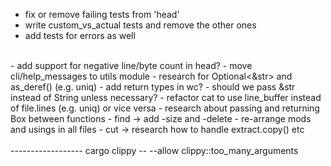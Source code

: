 - fix or remove failing tests from 'head'
- write custom_vs_actual tests and remove the other ones
- add tests for errors as well
<br>
- add support for negative line/byte count in head?
- move cli/help_messages to utils module
- research for Optional<&str> and as_deref() (e.g. uniq)
- add return types in wc?
- should we pass &str instead of String unless necessary?
- refactor cat to use line_buffer instead of file.lines (e.g. uniq) or vice versa
- research about passing and returning  Box<dyn Write> between functions
- find -> add -size and -delete
- re-arrange mods and usings in all files
- cut -> research how to handle extract.copy() etc
<br><br>
------------------
cargo clippy -- --allow clippy::too_many_arguments